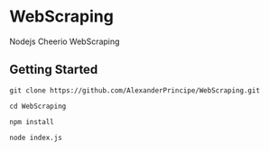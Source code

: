# WebScraping

Nodejs Cheerio WebScraping

## Getting Started

```
git clone https://github.com/AlexanderPrincipe/WebScraping.git
```

```
cd WebScraping
```

```
npm install
```

```
node index.js
```
